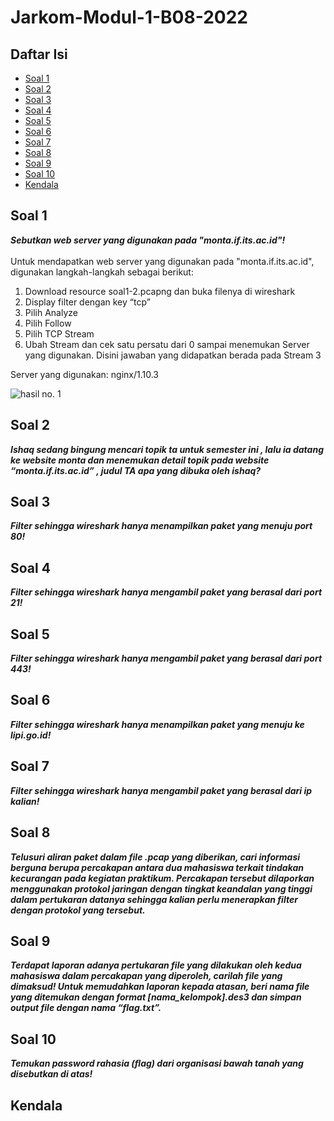 # Jarkom-Modul-1-B08-2022

## Daftar Isi
  + [Soal 1](#soal-1)
  + [Soal 2](#soal-2)
  + [Soal 3](#soal-3)
  + [Soal 4](#soal-4)
  + [Soal 5](#soal-5)
  + [Soal 6](#soal-6)
  + [Soal 7](#soal-7)
  + [Soal 8](#soal-8)
  + [Soal 9](#soal-9)
  + [Soal 10](#soal-10)
  + [Kendala](#kendala)
  
## Soal 1
***Sebutkan web server yang digunakan pada "monta.if.its.ac.id"!***<br><br>
Untuk mendapatkan web server yang digunakan pada "monta.if.its.ac.id", digunakan langkah-langkah sebagai berikut:
  1. Download resource soal1-2.pcapng dan buka filenya di wireshark
  2. Display filter dengan key “tcp”
  3. Pilih Analyze
  4. Pilih Follow
  5. Pilih TCP Stream
  6. Ubah Stream dan cek satu persatu dari 0 sampai menemukan Server yang digunakan. Disini jawaban yang didapatkan berada pada Stream 3
  
 Server yang digunakan: nginx/1.10.3
 
 <img alt="hasil no. 1" src="pic/soal1">


## Soal 2
***Ishaq sedang bingung mencari topik ta untuk semester ini , lalu ia datang ke website monta dan menemukan detail topik pada website “monta.if.its.ac.id” , judul TA apa yang dibuka oleh ishaq?***

## Soal 3
***Filter sehingga wireshark hanya menampilkan paket yang menuju port 80!***

## Soal 4
***Filter sehingga wireshark hanya mengambil paket yang berasal dari port 21!***

## Soal 5
***Filter sehingga wireshark hanya mengambil paket yang berasal dari port 443!***

## Soal 6
***Filter sehingga wireshark hanya menampilkan paket yang menuju ke lipi.go.id!***

## Soal 7
***Filter sehingga wireshark hanya mengambil paket yang berasal dari ip kalian!***

## Soal 8
***Telusuri aliran paket dalam file .pcap yang diberikan, cari informasi berguna berupa percakapan antara dua mahasiswa terkait tindakan kecurangan pada kegiatan praktikum. Percakapan tersebut dilaporkan menggunakan protokol jaringan dengan tingkat keandalan yang tinggi dalam pertukaran datanya sehingga kalian perlu menerapkan filter dengan protokol yang tersebut.***

## Soal 9
***Terdapat laporan adanya pertukaran file yang dilakukan oleh kedua mahasiswa dalam percakapan yang diperoleh, carilah file yang dimaksud! Untuk memudahkan laporan kepada atasan, beri nama file yang ditemukan dengan format [nama_kelompok].des3 dan simpan output file dengan nama “flag.txt”.***

## Soal 10
***Temukan password rahasia (flag) dari organisasi bawah tanah yang disebutkan di atas!***

## Kendala
